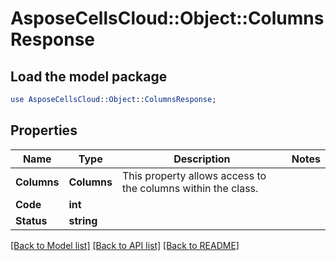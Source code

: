 # AsposeCellsCloud::Object::ColumnsResponse 

## Load the model package
```perl
use AsposeCellsCloud::Object::ColumnsResponse;
```

## Properties
Name | Type | Description | Notes
------------ | ------------- | ------------- | -------------
**Columns** | **Columns** | This property allows access to the columns within the class. |
**Code** | **int** |  |
**Status** | **string** |  |  

[[Back to Model list]](../README.md#documentation-for-models) [[Back to API list]](../README.md#documentation-for-api-endpoints) [[Back to README]](../README.md)


